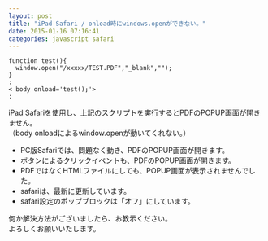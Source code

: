 ```yaml
---
layout: post
title: "iPad Safari / onload時にwindows.openができない。"
date: 2015-01-16 07:16:41
categories: javascript safari
---
```

<pre><code>function test(){
  window.open("/xxxxx/TEST.PDF","_blank","");
}
:
&lt; body onload='test();'&gt;
:
</code></pre>

<p>iPad Safariを使用し、上記のスクリプトを実行するとPDFのPOPUP画面が開きません。<br>
（body onloadによるwindow.openが動いてくれない。）</p>

<ul>
<li>PC版Safariでは、問題なく動き、PDFのPOPUP画面が開きます。</li>
<li>ボタンによるクリックイベントも、PDFのPOPUP画面が開きます。</li>
<li>PDFではなくHTMLファイルにしても、POPUP画面が表示されませんでした。</li>
<li>safariは、最新に更新しています。</li>
<li>safari設定のポップブロックは「オフ」にしています。</li>
</ul>

<p>何か解決方法がございましたら、お教示ください。<br>
よろしくお願いいたします。</p>
